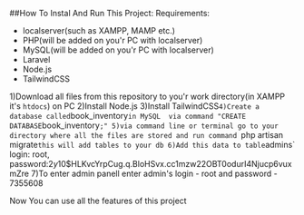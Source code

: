 ##How To Instal And Run This Project:
Requirements:
- localserver(such as XAMPP, MAMP etc.)
- PHP(will be added on you'r PC with localserver)
- MySQL(will be added on you'r PC with localserver)
- Laravel
- Node.js
- TailwindCSS

1)Download all files from this repository to you'r work directory(in XAMPP it's `htdocs`) on PC
2)Install Node.js 
3)Install TailwindCSS`
4)Create a database called `book_inventory` in MySQL  via command "CREATE DATABASE `book_inventory`;"
5)via command line or terminal go to your directory where all the files are stored and run command `php artisan migrate` this will add tables to your db
6)Add this data to table `admins` login: root, password:$2y$10$HLKvcYrpCug.q.BloHSvx.cc1mzw22OBT0odurI4Njucp6vuxmZre
7)To enter admin panell enter admin's login - root and password - 7355608

Now You can use all the features of this project